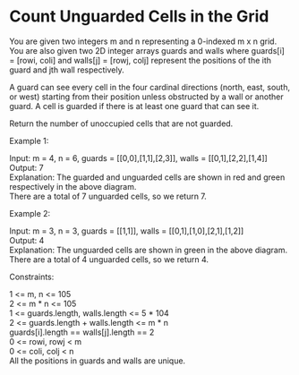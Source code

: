 # Count Unguarded Cells in the Grid

You are given two integers m and n representing a 0-indexed m x n grid. You are also given two 2D integer arrays guards and walls where guards[i] = [rowi, coli] and walls[j] = [rowj, colj] represent the positions of the ith guard and jth wall respectively.

A guard can see every cell in the four cardinal directions (north, east, south, or west) starting from their position unless obstructed by a wall or another guard. A cell is guarded if there is at least one guard that can see it.

Return the number of unoccupied cells that are not guarded.

Example 1:


Input: m = 4, n = 6, guards = [[0,0],[1,1],[2,3]], walls = [[0,1],[2,2],[1,4]]\
Output: 7\
Explanation: The guarded and unguarded cells are shown in red and green respectively in the above diagram.\
There are a total of 7 unguarded cells, so we return 7.

Example 2:

Input: m = 3, n = 3, guards = [[1,1]], walls = [[0,1],[1,0],[2,1],[1,2]]\
Output: 4\
Explanation: The unguarded cells are shown in green in the above diagram.\
There are a total of 4 unguarded cells, so we return 4.

Constraints:

1 <= m, n <= 105\
2 <= m * n <= 105\
1 <= guards.length, walls.length <= 5 * 104\
2 <= guards.length + walls.length <= m * n\
guards[i].length == walls[j].length == 2\
0 <= rowi, rowj < m\
0 <= coli, colj < n\
All the positions in guards and walls are unique.